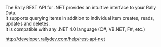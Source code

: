 The Rally REST API for .NET provides an intuitive interface to your Rally Data.  
It supports querying items in addition to individual item creates, reads, updates and deletes.  
It is compatible with any .NET 4.0 language (C#, VB.NET, F#, etc.)  
  
http://developer.rallydev.com/help/rest-api-net